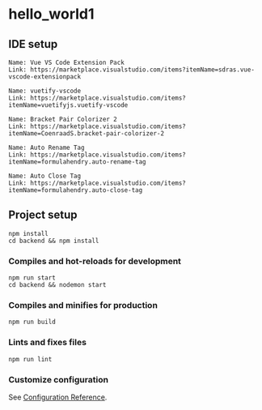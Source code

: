 # hello_world1

## IDE setup

```
Name: Vue VS Code Extension Pack
Link: https://marketplace.visualstudio.com/items?itemName=sdras.vue-vscode-extensionpack

Name: vuetify-vscode
Link: https://marketplace.visualstudio.com/items?itemName=vuetifyjs.vuetify-vscode

Name: Bracket Pair Colorizer 2
Link: https://marketplace.visualstudio.com/items?itemName=CoenraadS.bracket-pair-colorizer-2

Name: Auto Rename Tag
Link: https://marketplace.visualstudio.com/items?itemName=formulahendry.auto-rename-tag

Name: Auto Close Tag
Link: https://marketplace.visualstudio.com/items?itemName=formulahendry.auto-close-tag
```

## Project setup

```
npm install
cd backend && npm install
```

### Compiles and hot-reloads for development

```
npm run start
cd backend && nodemon start
```

### Compiles and minifies for production

```
npm run build
```

### Lints and fixes files

```
npm run lint
```

### Customize configuration

See [Configuration Reference](https://cli.vuejs.org/config/).
